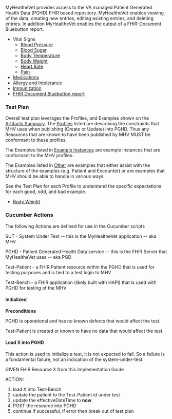 
MyHealtheVet provides access to the VA managed Patient Generated Health Data (PGHD) FHIR based repository. MyHealtheVet enables viewing of the data, creating new entries, editing existing entries, and deleting entries. In addition MyHealtheVet enables the output of a FHIR-Document Bluebutton report.

* Vital Signs
  * [Blood Pressure](StructureDefinition-VA.MHV.bloodPressure.html)
  * [Blood Sugar](StructureDefinition-VA.MHV.bloodSugar.html)
  * [Body Temperature](StructureDefinition-VA.MHV.bodyTemperature.html)
  * [Body Weight](StructureDefinition-VA.MHV.bodyWeight.html)
  * [Heart Rate](StructureDefinition-VA.MHV.heartRate.html)
  * [Pain](StructureDefinition-VA.MHV.pain.html)
* [Medications](StructureDefinition-VA.MHV.medication.html)
* [Allergy and Intolerance](StructureDefinition-VA.MHV.allergy.html)
* [Immunization](StructureDefinition-VA.MHV.immunization.html)
* [FHIR Document Bluebutton report](StructureDefinition-VA.MHV.BlueBundle.html)

### Test Plan
Overall test plan leverages the Profiles, and Examples shown on the [Artifacts Summary](artifacts.html). The [Profiles](artifacts.html#structures-resource-profiles) listed are describing the constraints that MHV uses when publishing (Create or Update) into PGHD. Thus any Resources that are known to have been published by MHV MUST be conformant to these profiles.

The Examples listed in [Example Instances](artifacts.html#example-example-instances) are example instances that are conformant to the MHV profiles. 

The Examples listed in [Other](artifacts.html#other) are examples that either assist with the structure of the examples (e.g. Patient and Encounter) or are examples that MHV should be able to handle in various ways. 

See the Test Plan for each Profile to understand the specific expectations for each good, odd, and bad example.
* [Body Weight](StructureDefinition-VA.MHV.bodyWeight.html)

### Cucumber Actions
The following Actions are defined for use in the Cucumber scripts

SUT - System Under Test -- this is the MyHealtheVet application -- aka MHV

PGHD - Patient Generated Health Data service -- this is the FHIR Server that MyHealtheVet uses -- aka PGD

Test-Patient - a FHIR Patient resource within the PGHD that is used for testing purposes and is tied to a test login to MHV

Test-Bench - a FHIR application (likely built with HAPI) that is used with PGHD for testing of the MHV

#### Initialized

**Preconditions**

PGHD is operational and has no known defects that would affect the test.

Test-Patient is created or known to have no data that would affect the test.

#### Load X into PGHD

This action is used to initialize a test, it is not expected to fail. So a failure is a fundamental failure, not an indication of the system-under-test.

GIVEN FHIR Resource X from this Implementation Guide

ACTION:

1. load X into Test-Bench
1. update the patient to the Test-Patient id under test
1. update the effectiveDateTime to **now**
1. POST the resource into PGHD
1. continue if successful, if error then break out of test plan



